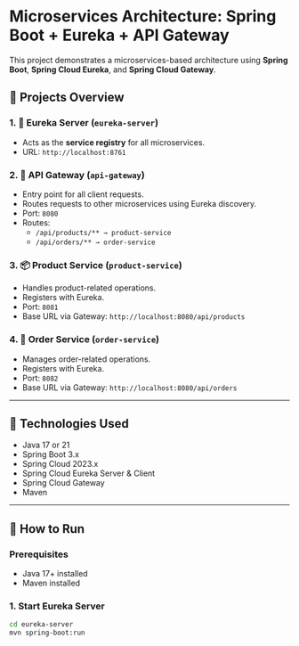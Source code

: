 # Microservices Architecture: Spring Boot + Eureka + API Gateway

This project demonstrates a microservices-based architecture using **Spring Boot**, **Spring Cloud Eureka**, and **Spring Cloud Gateway**.

## 🧩 Projects Overview

### 1. 🧭 Eureka Server (`eureka-server`)
- Acts as the **service registry** for all microservices.
- URL: `http://localhost:8761`

### 2. 🚪 API Gateway (`api-gateway`)
- Entry point for all client requests.
- Routes requests to other microservices using Eureka discovery.
- Port: `8080`
- Routes:
  - `/api/products/** → product-service`
  - `/api/orders/** → order-service`

### 3. 📦 Product Service (`product-service`)
- Handles product-related operations.
- Registers with Eureka.
- Port: `8081`
- Base URL via Gateway: `http://localhost:8080/api/products`

### 4. 🧾 Order Service (`order-service`)
- Manages order-related operations.
- Registers with Eureka.
- Port: `8082`
- Base URL via Gateway: `http://localhost:8080/api/orders`

---

## 🔧 Technologies Used
- Java 17 or 21
- Spring Boot 3.x
- Spring Cloud 2023.x
- Spring Cloud Eureka Server & Client
- Spring Cloud Gateway
- Maven

---

## 🚀 How to Run

### Prerequisites
- Java 17+ installed
- Maven installed

### 1. Start Eureka Server
```bash
cd eureka-server
mvn spring-boot:run
